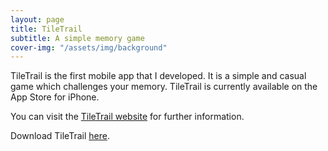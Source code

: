 ```yaml
---
layout: page
title: TileTrail
subtitle: A simple memory game
cover-img: "/assets/img/background"
---
```


TileTrail is the first mobile app that I developed. It is a simple and casual game which challenges your memory. TileTrail is currently available on the App Store for iPhone.

You can visit the [TileTrail website](https://jimfeyereisen.github.io/tiletrail/) for further information.

Download TileTrail [here](https://apps.apple.com/us/app/tiletrail/id6503223875?itsct=apps_box_link&itscg=30200).
